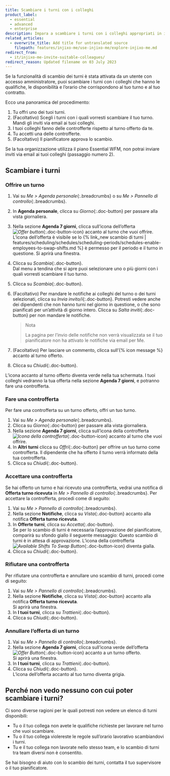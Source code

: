 ```yaml
---
title: Scambiare i turni con i colleghi
product_label:
  - essential
  - advanced
  - enterprise
description: Impara a scambiare i turni con i colleghi appropriati in injixo Me.
related_articles:
  - overwrite_title: Add title for untranslated source
    filepath: features/injixo-me/use-injixo-me/explore-injixo-me.md
redirect_from:
  - it/injixo-me-invite-suitable-colleagues/
redirect_reason: Updated filename on 03 July 2023
---
```


Se la funzionalità di scambio dei turni è stata attivata da un utente con accesso amministratore, puoi scambiare i turni con i colleghi che hanno le qualifiche, le disponibilità e l’orario che corrispondono al tuo turno e al tuo contratto.

Ecco una panoramica del procedimento:

1. Tu offri uno dei tuoi turni.
2. (Facoltativo) Scegli i turni con i quali vorresti scambiare il tuo turno. Mandi gli inviti via email ai tuoi colleghi.
3. I tuoi colleghi fanno delle controfferte rispetto al turno offerto da te.
4. Tu accetti una delle controfferte.
5. (Facoltativo) Il pianificatore approva lo scambio.  
   
Se la tua organizzazione utilizza il piano Essential WFM, non potrai inviare inviti via email ai tuoi colleghi (passaggio numero 2).

## Scambiare i turni
### Offrire un turno

1. Vai su _Me > Agenda personale_{:.breadcrumbs} o su _Me > Pannello di controllo_{:.breadcrumbs}.
2. In **Agenda personale**, clicca su _Giorno_{:.doc-button} per passare alla vista giornaliera.
3. Nella sezione **Agenda 7 giorni**, clicca sull’icona dell’offerta _![Offer button](/assets/img/common/injixo-me/offer.png)_{:.doc-button-icon} accanto al turno che vuoi offrire. L’icona dell’offerta è visibile se lo {% link_new scambio di turni | features/scheduling/schedules/scheduling-periods/schedules-enable-employees-to-swap-shifts.md %} è permesso per il periodo e il turno in questione.
   Si aprirà una finestra.
4. Clicca su _Scambia_{:.doc-button}.  
   Dal menu a tendina che si apre puoi selezionare uno o più giorni con i quali vorresti scambiare il tuo turno.  
5. Clicca su _Scambia_{:.doc-button}.
6. (Facoltativo) Per mandare le notifiche ai colleghi del turno o dei turni selezionati, clicca su _Invia invito/i_{:.doc-button}. Potresti vedere anche dei dipendenti che non hanno turni nel giorno in questione, o che sono pianificati per un’attività di giorno intero. Clicca su _Salta inviti_{:.doc-button} per non mandare le notifiche.

   > Nota
   >
   > La pagina per l’invio delle notifiche non verrà visualizzata se il tuo pianificatore non ha attivato le notifiche via email per Me.
7. (Facoltativo) Per lasciare un commento, clicca sull’{% icon message %} accanto al turno offerto.
8. Clicca su _Chiudi_{:.doc-button}.

L’icona accanto al turno offerto diventa verde nella tua schermata. I tuoi colleghi vedranno la tua offerta nella sezione **Agenda 7 giorni**, e potranno fare una controfferta.

### Fare una controfferta

Per fare una controfferta su un turno offerto, offri un tuo turno.

1. Vai su _Me > Agenda personale_{:.breadcrumbs}.
2. Clicca su _Giorno_{:.doc-button} per passare alla vista giornaliera.
3. Nella sezione **Agenda 7 giorni**, clicca sull’icona della controfferta _![ Icona della controfferta](/assets/img/common/injixo-me/counter-offer.png)_{:.doc-button-icon} accanto al turno che vuoi offrire.
4. In **Altri turni** clicca su _Offri_{:.doc-button} per offrire un tuo turno come controfferta.
   Il dipendente che ha offerto il turno verrà informato della tua controfferta.
5. Clicca su _Chiudi_{:.doc-button}.

### Accettare una controfferta

Se hai offerto un turno e hai ricevuto una controfferta, vedrai una notifica di **Offerta turno ricevuta** in _Me > Pannello di controllo_{:.breadcrumbs}. Per accettare la controfferta, procedi come di seguito:

1. Vai su _Me > Pannello di controllo_{:.breadcrumbs}.
2. Nella sezione **Notifiche**, clicca su _Vista_{:.doc-button} accanto alla notifica **Offerta turno ricevuta**.
3. In **Offerte turni**, clicca su _Accetta_{:.doc-button}.  
   Se per lo scambio di turni è necessaria l’approvazione del pianificatore, comparirà su sfondo giallo il seguente messaggio: Questo scambio di turni è in attesa di approvazione. L’icona della controfferta _![Available Shifts To Swap Button](/assets/img/common/injixo-me/counter-offer.png)_{:.doc-button-icon} diventa gialla.
4. Clicca su _Chiudi_{:.doc-button}.

### Rifiutare una controfferta

Per rifiutare una controfferta e annullare uno scambio di turni, procedi come di seguito:

1. Vai su _Me > Pannello di controllo_{:.breadcrumbs}.
2. Nella sezione **Notifiche**, clicca su _Vista_{:.doc-button} accanto alla notifica **Offerta turno ricevuta**.  
   Si aprirà una finestra.
3. In **I tuoi turni**, clicca su _Trattieni_{:.doc-button}.
4. Clicca su _Chiudi_{:.doc-button}.

### Annullare l’offerta di un turno

1. Vai su _Me > Pannello di controllo_{:.breadcrumbs}.
2. Nella sezione **Agenda 7 giorni**, clicca sull’icona verde dell’offerta _![Offer Button](/assets/img/common/injixo-me/offer.png)_{:.doc-button-icon} accanto a un turno offerto.  
   Si aprirà una finestra.
3. In **I tuoi turni**, clicca su _Trattieni_{:.doc-button}.
4. Clicca su _Chiudi_{:.doc-button}.  
   L’icona dell’offerta accanto al tuo turno diventa grigia.

## Perché non vedo nessuno con cui poter scambiare i turni?

Ci sono diverse ragioni per le quali potresti non vedere un elenco di turni disponibili:

- Tu o il tuo collega non avete le qualifiche richieste per lavorare nel turno che vuoi scambiare.
- Tu o il tuo collega violereste le regole sull’orario lavorativo scambiandovi i turni.
- Tu e il tuo collega non lavorate nello stesso team, e lo scambio di turni tra team diversi non è consentito.

Se hai bisogno di aiuto con lo scambio dei turni, contatta il tuo supervisore o il tuo pianificatore.
